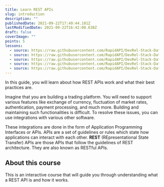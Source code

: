 ```yaml
---
title: Learn REST APIs
slug: introduction
description: ""
publishedDate: 2021-09-22T17:49:44.101Z
lastModifiedDate: 2021-09-22T16:42:00.638Z
draft: false
coverImage: ""
points: 5
lessons:
  - source: https://raw.githubusercontent.com/RapidAPI/DevRel-Stack-Data/dev/learn/courses/rest-apis/modules/introduction/lessons/01-what-is-an-api.md
  - source: https://raw.githubusercontent.com/RapidAPI/DevRel-Stack-Data/dev/learn/courses/rest-apis/modules/introduction/lessons/02-what-is-a-rest-api.md
  - source: https://raw.githubusercontent.com/RapidAPI/DevRel-Stack-Data/dev/learn/courses/rest-apis/modules/introduction/lessons/03-principles-of-rest-api-design.md
  - source: https://raw.githubusercontent.com/RapidAPI/DevRel-Stack-Data/dev/learn/courses/rest-apis/modules/introduction/lessons/04-how-does-a-rest-api-work.md
  - source: https://raw.githubusercontent.com/RapidAPI/DevRel-Stack-Data/dev/learn/courses/rest-apis/modules/introduction/lessons/05-versioning-rest-apis.md
---
```


<Lead>In this guide, you will learn about how REST APIs work and what their best practices are.</Lead>

Imagine that you are building a trading platform. You will need to support various features like exchange of currency, fluctuation of market rates, authentication, payment processing, and much more. Building and maintaining such functionalities is difficult. To resolve these issues, you can use integrations with various other software.

These integrations are done in the form of Application Programming Interfaces or APIs. APIs are a set of guidelines or rules which state how applications can interact with each other. **REST** (REpresentational State Transfer) APIs are those APIs that follow the guidelines of REST architecture. They are also known as RESTful APIs.

## About this course

This is an interactive course that will guide you through understanding what a REST API is and how it works.

